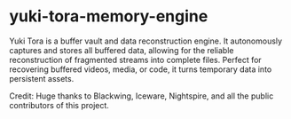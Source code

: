 # yuki-tora-memory-engine

Yuki Tora is a buffer vault and data reconstruction engine. It autonomously captures and stores all buffered data, allowing for the reliable reconstruction of fragmented streams into complete files. Perfect for recovering buffered videos, media, or code, it turns temporary data into persistent assets.



















Credit: Huge thanks to Blackwing, Iceware, Nightspire, and all the public contributors of this project. 
